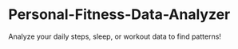 # Personal-Fitness-Data-Analyzer
Analyze your daily steps, sleep, or workout data to find patterns!
